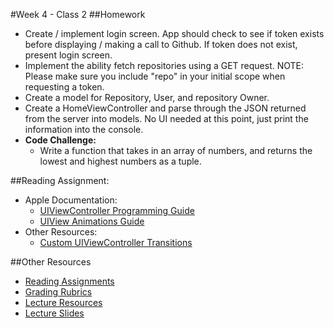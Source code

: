 #Week 4 - Class 2
##Homework
* Create / implement login screen. App should check to see if token exists before displaying / making a call to Github. If token does not exist, present login screen.
* Implement the ability fetch repositories using a GET request. NOTE: Please make sure you include "repo" in your initial scope when requesting a token.
* Create a model for Repository, User, and repository Owner.
* Create a HomeViewController and parse through the JSON returned from the server into models. No UI needed at this point, just print the information into the console.
* **Code Challenge:**
	* Write a function that takes in an array of numbers, and returns the lowest and highest numbers as a tuple.

##Reading Assignment:
* Apple Documentation:
	* [UIViewController Programming Guide](https://developer.apple.com/library/ios/featuredarticles/ViewControllerPGforiPhoneOS/index.html#//apple_ref/doc/uid/TP40007457-CH2-SW1)
	* [UIView Animations Guide](https://developer.apple.com/library/ios/documentation/WindowsViews/Conceptual/ViewPG_iPhoneOS/AnimatingViews/AnimatingViews.html#//apple_ref/doc/uid/TP40009503-CH6-SW1)
* Other Resources:
	* [Custom UIViewController Transitions](https://www.objc.io/issues/5-ios7/view-controller-transitions/)

##Other Resources
* [Reading Assignments](../../Resources/ra-grading-standard/)
* [Grading Rubrics](../../Resources/)
* [Lecture Resources](lecture/)
* [Lecture Slides](https://www.icloud.com/keynote/000QTHpeeBGGo_aR7U3F-rjiA#Week4_Day2)
